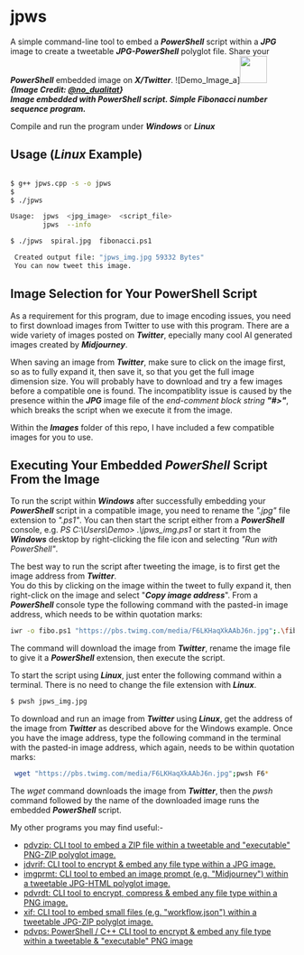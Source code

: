 # jpws

A simple command-line tool to embed a ***PowerShell*** script within a ***JPG*** image to create a tweetable ***JPG-PowerShell*** polyglot file. Share your ***PowerShell*** embedded image on ***X/Twitter***.
![Demo_Image_a]<img src="https://github.com/CleasbyCode/jpws/blob/main/demo_image/spiral.jpg" width="48">
***{Image Credit: [@no_dualitat](https://twitter.com/no_dualitat/status/1701678793172082849)}***  
***Image embedded with PowerShell script. Simple Fibonacci number sequence program.***  

Compile and run the program under ***Windows*** or ***Linux***  

## Usage (***Linux*** Example)

```bash

$ g++ jpws.cpp -s -o jpws
$
$ ./jpws

Usage:  jpws  <jpg_image>  <script_file>
        jpws  --info

$ ./jpws  spiral.jpg  fibonacci.ps1

 Created output file: "jpws_img.jpg 59332 Bytes"
 You can now tweet this image.

```
## Image Selection for Your PowerShell Script

As a requirement for this program, due to image encoding issues, you need to first download images from Twitter to use with this program. There are a wide variety of images posted on ***Twitter***, epecially many cool AI generated images created by ***Midjourney***.  

When saving an image from ***Twitter***, make sure to click on the image first, so as to fully expand it, then save it, so that you get the full image
dimension size. You will probably have to download and try a few images before a compatible one is found. The incompatiblity issue is caused 
by the presence within the ***JPG*** image file of the *end-comment block string* ***"#>"***, which breaks the script when we execute it from the image.  

Within the ***Images*** folder of this repo, I have included a few compatible images for you to use. 

## Executing Your Embedded ***PowerShell*** Script From the Image

To run the script within ***Windows*** after successfully embedding your ***PowerShell*** script in a compatible image, you need to rename the *".jpg"* file extension to *".ps1"*. You can then start the script either from a ***PowerShell*** console, e.g. *PS C:\Users\Demo> .\\jpws_img.ps1* or start it from the ***Windows*** desktop by right-clicking the file icon and selecting *"Run with PowerShell"*.  

The best way to run the script after tweeting the image, is to first get the image address from ***Twitter***.  
You do this by clicking on the image within the tweet to fully expand it, then right-click on the image and select "***Copy image address***". From a ***PowerShell*** console type the following command with the pasted-in image address, which needs to be within quotation marks:

````bash
iwr -o fibo.ps1 "https://pbs.twimg.com/media/F6LKHaqXkAAbJ6n.jpg";.\fibo.ps1
````
The command will download the image from ***Twitter***, rename the image file to give it a ***PowerShell*** extension, then execute the script.

To start the script using ***Linux***, just enter the following command within a terminal. There is no need to change the file extension with ***Linux***. 

````bash
$ pwsh jpws_img.jpg
````
To download and run an image from ***Twitter*** using ***Linux***, get the address of the image from ***Twitter*** as described above for the Windows example.
Once you have the image address, type the following command in the terminal with the pasted-in image address, which again, needs to be within quotation marks:

```bash
 wget "https://pbs.twimg.com/media/F6LKHaqXkAAbJ6n.jpg";pwsh F6*
```
The *wget* command downloads the image from ***Twitter***, then the *pwsh* command followed by the name of the downloaded image runs the embedded ***PowerShell*** script.

My other programs you may find useful:-  

* [pdvzip: CLI tool to embed a ZIP file within a tweetable and "executable" PNG-ZIP polyglot image.](https://github.com/CleasbyCode/pdvzip)
* [jdvrif: CLI tool to encrypt & embed any file type within a JPG image.](https://github.com/CleasbyCode/jdvrif)
* [imgprmt: CLI tool to embed an image prompt (e.g. "Midjourney") within a tweetable JPG-HTML polyglot image.](https://github.com/CleasbyCode/imgprmt)
* [pdvrdt: CLI tool to encrypt, compress & embed any file type within a PNG image.](https://github.com/CleasbyCode/pdvrdt)
* [xif: CLI tool to embed small files (e.g. "workflow.json") within a tweetable JPG-ZIP polyglot image.](https://github.com/CleasbyCode/xif) 
* [pdvps: PowerShell / C++ CLI tool to encrypt & embed any file type within a tweetable & "executable" PNG image](https://github.com/CleasbyCode/pdvps)

##


